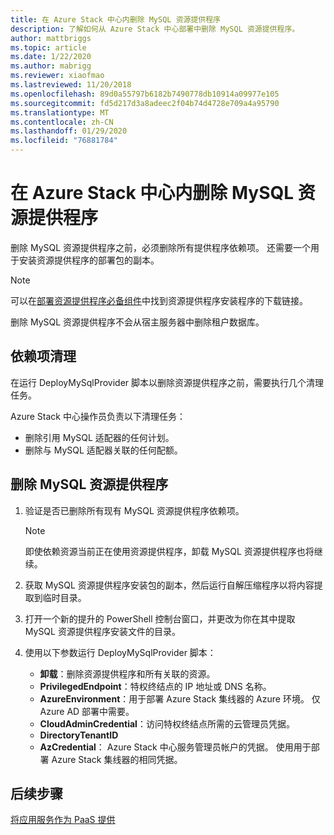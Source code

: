 ```yaml
---
title: 在 Azure Stack 中心内删除 MySQL 资源提供程序
description: 了解如何从 Azure Stack 中心部署中删除 MySQL 资源提供程序。
author: mattbriggs
ms.topic: article
ms.date: 1/22/2020
ms.author: mabrigg
ms.reviewer: xiaofmao
ms.lastreviewed: 11/20/2018
ms.openlocfilehash: 89d0a55797b6182b7490778db10914a09977e105
ms.sourcegitcommit: fd5d217d3a8adeec2f04b74d4728e709a4a95790
ms.translationtype: MT
ms.contentlocale: zh-CN
ms.lasthandoff: 01/29/2020
ms.locfileid: "76881784"
---
```

# <a name="remove-the-mysql-resource-provider-in-azure-stack-hub"></a>在 Azure Stack 中心内删除 MySQL 资源提供程序

删除 MySQL 资源提供程序之前，必须删除所有提供程序依赖项。 还需要一个用于安装资源提供程序的部署包的副本。

> [!NOTE]
> 可以在[部署资源提供程序必备组件](./azure-stack-mysql-resource-provider-deploy.md#prerequisites)中找到资源提供程序安装程序的下载链接。

删除 MySQL 资源提供程序不会从宿主服务器中删除租户数据库。

## <a name="dependency-cleanup"></a>依赖项清理

在运行 DeployMySqlProvider 脚本以删除资源提供程序之前，需要执行几个清理任务。

Azure Stack 中心操作员负责以下清理任务：

* 删除引用 MySQL 适配器的任何计划。
* 删除与 MySQL 适配器关联的任何配额。

## <a name="to-remove-the-mysql-resource-provider"></a>删除 MySQL 资源提供程序

1. 验证是否已删除所有现有 MySQL 资源提供程序依赖项。

   > [!NOTE]
   > 即使依赖资源当前正在使用资源提供程序，卸载 MySQL 资源提供程序也将继续。
  
2. 获取 MySQL 资源提供程序安装包的副本，然后运行自解压缩程序以将内容提取到临时目录。
3. 打开一个新的提升的 PowerShell 控制台窗口，并更改为你在其中提取 MySQL 资源提供程序安装文件的目录。
4. 使用以下参数运行 DeployMySqlProvider 脚本：
    - **卸载**：删除资源提供程序和所有关联的资源。
    - **PrivilegedEndpoint**：特权终结点的 IP 地址或 DNS 名称。
    - **AzureEnvironment**：用于部署 Azure Stack 集线器的 Azure 环境。 仅 Azure AD 部署中需要。
    - **CloudAdminCredential**：访问特权终结点所需的云管理员凭据。
    - **DirectoryTenantID**
    - **AzCredential**： Azure Stack 中心服务管理员帐户的凭据。 使用用于部署 Azure Stack 集线器的相同凭据。

## <a name="next-steps"></a>后续步骤

[将应用服务作为 PaaS 提供](azure-stack-app-service-overview.md)
